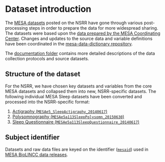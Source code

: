 # Dataset introduction

The [MESA datasets](:files_path:/datasets) posted on the NSRR have gone through various post-processing steps in order to prepare the data for more widespread sharing. The datasets were based upon the [data prepared by the MESA Coordinating Center](https://mesa-nhlbi.org/). Changes and updates to the source data and variable definitions have been coordinated in the [mesa-data-dictionary repository](https://github.com/sleepepi/mesa-data-dictionary).

The [documentation folder](:files_path:/documentation) contains more detailed descriptions of the data collection protocols and source datasets.

## Structure of the dataset

For the NSRR, we have chosen key datasets and variables from the core MESA datasets and collapsed them into new, NSRR-specific datasets. The following individual MESA Sleep datasets have been converted and processed into the NSRR-specific format:

1. [Actigraphy (`MESAe5_SleepActigraphy_20140617`)](:files_path:/documentation/dataset-descriptions/MESAe5_SleepActigraphy_20140617.pdf)
2. [Polysomnography (`MESAe5a113SleepPolysomn_20150630`)](:files_path:/documentation/dataset-descriptions/MESAe5a113SleepPolysomn_20150630.pdf)
3. [Sleep Questionnaire (`MESAe5a113SleepQuestionnaire_20140617`)](:files_path:/documentation/dataset-descriptions/MESAe5a113SleepQuestionnaire_20140617.pdf)

## Subject identifier

Datasets and raw data files are keyed on the identifier ([`mesaid`](https://sleepdata.org/datasets/mesa/variables/mesaid)) used in [MESA BioLINCC data releases](https://biolincc.nhlbi.nih.gov/studies/mesa/).

